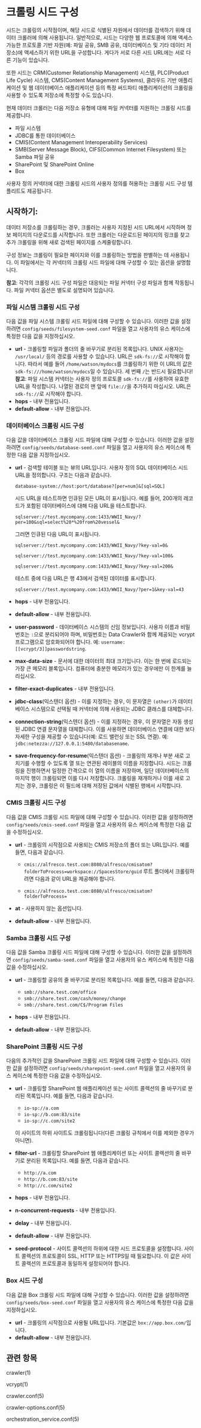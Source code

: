 # 크롤링 시드 구성

시드는 크롤링의 시작점이며, 해당 시드로 식별된 자원에서 데이터를 검색하기 위해 데이터 크롤러에 의해 사용됩니다. 일반적으로, 시드는 다양한 웹 프로토콜에 의해 액세스 가능한 프로토콜 기반 자원(예: 파일 공유, SMB 공유, 데이터베이스 및 기타 데이터 저장소)에 액세스하기 위한 URL을 구성합니다. 게다가 서로 다른 시드 URL에는 서로 다른 기능이 있습니다. 

또한 시드는 CRM(Customer Relationship Management) 시스템, PLC(Product Life Cycle) 시스템, CMS(Content Management Systems), 클라우드 기반 애플리케이션 및 웹 데이터베이스 애플리케이션 등의 특정 써드파티 애플리케이션의 크롤링을 사용할 수 있도록 저장소에 특정할 수도 있습니다. 

현재 데이터 크롤러는 다음 저장소 유형에 대해 파일 커넥터를 지원하는 크롤링 시드를 제공합니다. 

*	파일 시스템
*	JDBC를 통한 데이터베이스
*	CMIS(Content Management Interoperability Services)
*	SMB(Server Message Block), CIFS(Common Internet Filesystem) 또는 Samba 파일 공유
*	SharePoint 및 SharePoint Online
*	Box

사용자 정의 커넥터에 대한 크롤링 시드의 사용자 정의를 허용하는 크롤링 시드 구성 템플리트도 제공됩니다. 

## 시작하기:

데이터 저장소를 크롤링하는 경우, 크롤러는 사용자 지정된 시드 URL에서 시작하며 정보 페이지의 다운로드를 시작합니다. 또한 크롤러는 다운로드된 페이지의 링크를 찾고 추가 크롤링을 위해 새로 검색된 페이지를 스케줄링합니다. 

구성 정보는 크롤링이 필요한 페이지와 이를 크롤링하는 방법을 판별하는 데 사용됩니다. 이 파일에서는 각 커넥터의 크롤링 시드 파일에 대해 구성할 수 있는 옵션을 설명합니다. 

**참고**: 각각의 크롤링 시드 구성 파일은 대응되는 파일 커넥터 구성 파일과 함께 작동됩니다. 파일 커넥터 옵션은 별도로 설명되어 있습니다. 

### 파일 시스템 크롤링 시드 구성

다음 값을 파일 시스템 크롤링 시드 파일에 대해 구성할 수 있습니다. 이러한 값을 설정하려면 `config/seeds/filesystem-seed.conf` 파일을 열고 사용자의 유스 케이스에 특정한 다음 값을 지정하십시오. 

*  **url** - 크롤링할 파일과 폴더의 줄 바꾸기로 분리된 목록입니다. UNIX 사용자는 `/usr/local/` 등의 경로를 사용할 수 있습니다.
URL은 `sdk-fs://`로 시작해야 합니다. 따라서 예를 들어 `/home/watson/mydocs`를 크롤링하기 위한 이 URL의 값은 `sdk-fs:///home/watson/mydocs`일 수 있습니다. 세 번째 `/`는 반드시 필요합니다!
**참고**: 파일 시스템 커넥터는 사용자 정의 프로토콜 `sdk-fs://`를 사용하여 유효한 URL을 작성합니다. 나열된 경로의 맨 앞에 `file://`을 추가하지 마십시오. URL은 `sdk-fs://`로 시작해야 합니다. 
*  **hops** - 내부 전용입니다. 
*  **default-allow** - 내부 전용입니다. 

### 데이터베이스 크롤링 시드 구성

다음 값을 데이터베이스 크롤링 시드 파일에 대해 구성할 수 있습니다. 이러한 값을 설정하려면 `config/seeds/database-seed.conf` 파일을 열고 사용자의 유스 케이스에 특정한 다음 값을 지정하십시오. 

*  **url** - 검색할 테이블 또는 뷰의 URL입니다. 사용자 정의 SQL 데이터베이스 시드 URL을 정의합니다. 구조는 다음과 같습니다.

   	`database-system://host:port/database?[per=num]&[sql=SQL]`

   시드 URL을 테스트하면 인큐된 모든 URL이 표시됩니다. 예를 들어, 200개의 레코드가 포함된 데이터베이스에 대해 다음 URL을 테스트합니다. 

   	`sqlserver://test.mycompany.com:1433/WWII_Navy/?per=100&sql=select%20*%20from%20vessel&`

   그러면 인큐된 다음 URL이 표시됩니다.

   	`sqlserver://test.mycompany.com:1433/WWII_Navy/?key-val=0&`

   	`sqlserver://test.mycompany.com:1433/WWII_Navy/?key-val=100&`

   	`sqlserver://test.mycompany.com:1433/WWII_Navy/?key-val=200&`

   테스트 중에 다음 URL은 행 43에서 검색된 데이터를 표시합니다. 

   	`sqlserver://test.mycompany.com:1433/WWII_Navy/?per=1&key-val=43`
*  **hops** - 내부 전용입니다. 
*  **default-allow** - 내부 전용입니다. 
*  **user-password** - 데이터베이스 시스템의 신임 정보입니다. 사용자 이름과 비밀번호는 `:`으로 분리되어야 하며, 비밀번호는 Data Crawler와 함께 제공되는 vcrypt 프로그램으로 암호화되어야 합니다. 예: `username:[[vcrypt/3]]passwordstring`.
*  **max-data-size** - 문서에 대한 데이터의 최대 크기입니다. 이는 한 번에 로드되는 가장 큰 메모리 블록입니다. 컴퓨터에 충분한 메모리가 있는 경우에만 이 한계를 늘리십시오. 
*  **filter-exact-duplicates** - 내부 전용입니다. 
*  **jdbc-class**(익스텐더 옵션) - 이를 지정하는 경우, 이 문자열은 `(other)`가 데이터베이스 시스템으로 선택될 때 커넥터에 의해 사용되는 JDBC 클래스를 대체합니다. 
*  **connection-string**(익스텐더 옵션) - 이를 지정하는 경우, 이 문자열은 자동 생성된 JDBC 연결 문자열을 대체합니다. 이를 사용하면 데이터베이스 연결에 대한 보다 자세한 구성을 제공할 수 있습니다(예: 로드 밸런싱 또는 SSL 연결). 예: `jdbc:netezza://127.0.0.1:5480/databasename`.
*  **save-frequency-for-resume**(익스텐더 옵션) - 크롤링의 재개나 부분 새로 고치기를 수행할 수 있도록 열 또는 연관된 레이블의 이름을 지정합니다. 시드는 크롤링을 진행하면서 일정한 간격으로 이 열의 이름을 저장하며, 일단 데이터베이스의 마지막 행이 크롤링되면 이를 다시 저장합니다. 크롤링을 재개하거나 이를 새로 고치는 경우, 크롤링은 이 필드에 대해 저장된 값에서 식별된 행에서 시작합니다. 

### CMIS 크롤링 시드 구성

다음 값을 CMIS 크롤링 시드 파일에 대해 구성할 수 있습니다. 이러한 값을 설정하려면 `config/seeds/cmis-seed.conf` 파일을 열고 사용자의 유스 케이스에 특정한 다음 값을 수정하십시오. 

*  **url** - 크롤링의 시작점으로 사용되는 CMIS 저장소의 폴더 또는 URL입니다. 예를 들면, 다음과 같습니다. 

   *  `cmis://alfresco.test.com:8080/alfresco/cmisatom?folderToProcess=workspace://SpacesStore/guid`
   루트 폴더에서 크롤링하려면 다음과 같이 URL을 제공해야 합니다. 

   *  `cmis://alfresco.test.com:8080/alfresco/cmisatom?folderToProcess=`
*  **at** - 사용하지 않는 옵션입니다. 
*  **default-allow** - 내부 전용입니다. 

### Samba 크롤링 시드 구성

다음 값을 Samba 크롤링 시드 파일에 대해 구성할 수 있습니다. 이러한 값을 설정하려면 `config/seeds/samba-seed.conf` 파일을 열고 사용자의 유스 케이스에 특정한 다음 값을 수정하십시오. 

*  **url** - 크롤링할 공유의 줄 바꾸기로 분리된 목록입니다. 예를 들면, 다음과 같습니다. 

   *  `smb://share.test.com/office`
   *  `smb://share.test.com/cash/money/change`
   *  `smb://share.test.com/C$/Program Files`

*  **hops** - 내부 전용입니다. 
*  **default-allow** - 내부 전용입니다. 

### SharePoint 크롤링 시드 구성

다음의 추가적인 값을 SharePoint 크롤링 시드 파일에 대해 구성할 수 있습니다. 이러한 값을 설정하려면 `config/seeds/sharepoint-seed.conf` 파일을 열고 사용자의 유스 케이스에 특정한 다음 값을 수정하십시오. 

*  **url** - 크롤링할 SharePoint 웹 애플리케이션 또는 사이트 콜렉션의 줄 바꾸기로 분리된 목록입니다. 예를 들면, 다음과 같습니다. 

   *  `io-sp://a.com`
   *  `io-sp://b.com:83/site`
   *  `io-sp://c.com/site2`

   이 사이트의 하위 사이트도 크롤링됩니다(다른 크롤링 규칙에서 이를 제외한 경우가 아니면). 
*  **filter-url** - 크롤링할 SharePoint 웹 애플리케이션 또는 사이트 콜렉션의 줄 바꾸기로 분리된 목록입니다. 예를 들면, 다음과 같습니다. 

   *  `http://a.com`
   *  `http://b.com:83/site`
   *  `http://c.com/site2`

*  **hops** - 내부 전용입니다. 
*  **n-concurrent-requests** - 내부 전용입니다. 
*  **delay** - 내부 전용입니다. 
*  **default-allow** - 내부 전용입니다. 
*  **seed-protocol** - 사이트 콜렉션의 하위에 대한 시드 프로토콜을 설정합니다. 사이트 콜렉션의 프로토콜이 SSL, HTTP 또는 HTTPS일 때 필요합니다. 이 값은 사이트 콜렉션의 프로토콜과 동일하게 설정되어야 합니다. 

### Box 시드 구성

다음 값을 Box 크롤링 시드 파일에 대해 구성할 수 있습니다. 이러한 값을 설정하려면 `config/seeds/box-seed.conf` 파일을 열고 사용자의 유스 케이스에 특정한 다음 값을 지정하십시오. 

*  **url** - 크롤링의 시작점으로 사용될 URL입니다. 기본값은 `box://app.box.com/`입니다. 
*  **default-allow** - 내부 전용입니다. 

## 관련 항목

crawler(1)

vcrypt(1)

crawler.conf(5)

crawler-options.conf(5)

orchestration_service.conf(5)
